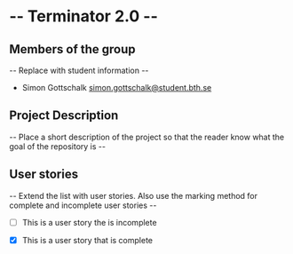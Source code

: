 # -- Terminator 2.0 --

## Members of the group
-- Replace with student information --
* Simon Gottschalk simon.gottschalk@student.bth.se


## Project Description
-- Place a short description of the project so that the reader know what the goal of the repository is --

## User stories
-- Extend the list with user stories. Also use the marking method for complete and incomplete user stories --

- [ ] This is a user story the is incomplete 
- [X] This is a user story that is complete

